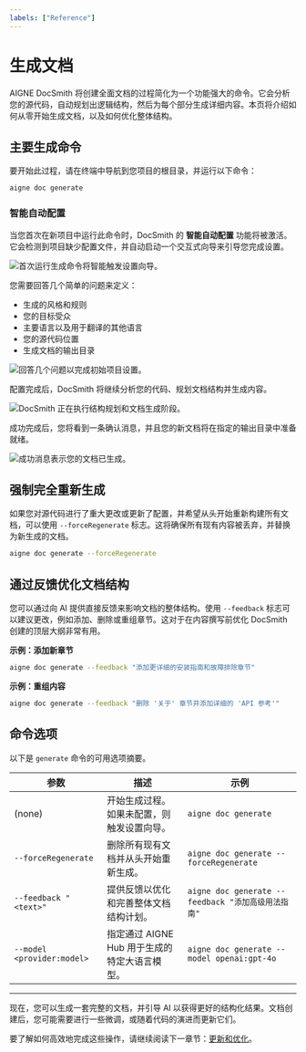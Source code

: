 ```yaml
---
labels: ["Reference"]
---
```


# 生成文档

AIGNE DocSmith 将创建全面文档的过程简化为一个功能强大的命令。它会分析您的源代码，自动规划出逻辑结构，然后为每个部分生成详细内容。本页将介绍如何从零开始生成文档，以及如何优化整体结构。

## 主要生成命令

要开始此过程，请在终端中导航到您项目的根目录，并运行以下命令：

```bash
aigne doc generate
```

### 智能自动配置

当您首次在新项目中运行此命令时，DocSmith 的 **智能自动配置** 功能将被激活。它会检测到项目缺少配置文件，并自动启动一个交互式向导来引导您完成设置。

![首次运行生成命令将智能触发设置向导。](https://docsmith.aigne.io/image-bin/uploads/0c45a32667c5250e54194a61d9495965.png)

您需要回答几个简单的问题来定义：

- 生成的风格和规则
- 您的目标受众
- 主要语言以及用于翻译的其他语言
- 您的源代码位置
- 生成文档的输出目录

![回答几个问题以完成初始项目设置。](https://docsmith.aigne.io/image-bin/uploads/fbedbfa256036ad6375a6c18047a75ad.png)

配置完成后，DocSmith 将继续分析您的代码、规划文档结构并生成内容。

![DocSmith 正在执行结构规划和文档生成阶段。](https://docsmith.aigne.io/image-bin/uploads/d0766c19380a02eb8a6f8ce86a838849.png)

成功完成后，您将看到一条确认消息，并且您的新文档将在指定的输出目录中准备就绪。

![成功消息表示您的文档已生成。](https://docsmith.aigne.io/image-bin/uploads/0967443611408ad9d0042793d590b8fd.png)

## 强制完全重新生成

如果您对源代码进行了重大更改或更新了配置，并希望从头开始重新构建所有文档，可以使用 `--forceRegenerate` 标志。这将确保所有现有内容被丢弃，并替换为新生成的文档。

```bash
aigne doc generate --forceRegenerate
```

## 通过反馈优化文档结构

您可以通过向 AI 提供直接反馈来影响文档的整体结构。使用 `--feedback` 标志可以建议更改，例如添加、删除或重组章节。这对于在内容撰写前优化 DocSmith 创建的顶层大纲非常有用。

**示例：添加新章节**

```bash
aigne doc generate --feedback "添加更详细的安装指南和故障排除章节"
```

**示例：重组内容**

```bash
aigne doc generate --feedback "删除 '关于' 章节并添加详细的 'API 参考'"
```

## 命令选项

以下是 `generate` 命令的可用选项摘要。

| 参数 | 描述 | 示例 |
| --- | --- | --- |
| (none) | 开始生成过程。如果未配置，则触发设置向导。 | `aigne doc generate` |
| `--forceRegenerate` | 删除所有现有文档并从头开始重新生成。 | `aigne doc generate --forceRegenerate` |
| `--feedback "<text>"` | 提供反馈以优化和完善整体文档结构计划。 | `aigne doc generate --feedback "添加高级用法指南"` |
| `--model <provider:model>` | 指定通过 AIGNE Hub 用于生成的特定大语言模型。 | `aigne doc generate --model openai:gpt-4o` |

---

现在，您可以生成一套完整的文档，并引导 AI 以获得更好的结构化结果。文档创建后，您可能需要进行一些微调，或随着代码的演进而更新它们。

要了解如何高效地完成这些操作，请继续阅读下一章节：[更新和优化](./features-update-and-refine.md)。
